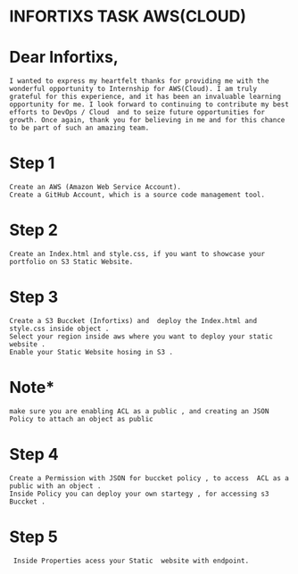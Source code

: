 # INFORTIXS TASK AWS(CLOUD) 
# Dear Infortixs,
`I wanted to express my heartfelt thanks for providing me with the wonderful opportunity to Internship for AWS(Cloud). I am truly grateful for this experience, and it has been an invaluable learning opportunity for me.
I look forward to continuing to contribute my best efforts to DevOps / Cloud  and to seize future opportunities for growth. Once again, thank you for believing in me and for this chance to be part of such an amazing team.`

# Step 1
    Create an AWS (Amazon Web Service Account).
    Create a GitHub Account, which is a source code management tool.

# Step 2
    Create an Index.html and style.css, if you want to showcase your portfolio on S3 Static Website.

# Step 3
    Create a S3 Buccket (Infortixs) and  deploy the Index.html and style.css inside object .
    Select your region inside aws where you want to deploy your static website .
    Enable your Static Website hosing in S3 .
  

# Note*
   `make sure you are enabling ACL as a public , and creating an JSON Policy to attach an object as public`

# Step 4 
    Create a Permission with JSON for buccket policy , to access  ACL as a public with an object .
    Inside Policy you can deploy your own startegy , for accessing s3 Buccket .

# Step 5 
     Inside Properties acess your Static  website with endpoint. 


 
  
